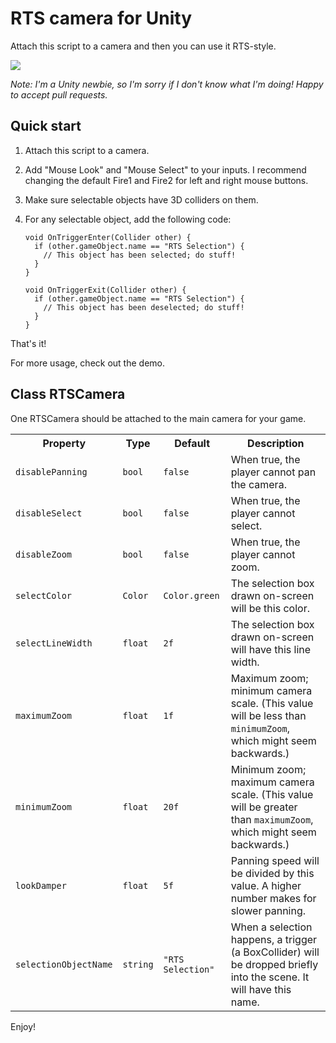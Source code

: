 RTS camera for Unity
====================

Attach this script to a camera and then you can use it RTS-style.

![](http://www-personal.umich.edu/~evanhahn/494-p2-2/demo.gif)

*Note: I'm a Unity newbie, so I'm sorry if I don't know what I'm doing! Happy to accept pull requests.*

## Quick start

1. Attach this script to a camera.
2. Add "Mouse Look" and "Mouse Select" to your inputs. I recommend changing the default Fire1 and Fire2 for left and right mouse buttons.
3. Make sure selectable objects have 3D colliders on them.
4. For any selectable object, add the following code:

   ```
   void OnTriggerEnter(Collider other) {
     if (other.gameObject.name == "RTS Selection") {
       // This object has been selected; do stuff!
     }
   }

   void OnTriggerExit(Collider other) {
     if (other.gameObject.name == "RTS Selection") {
       // This object has been deselected; do stuff!
     }
   }
   ```

That's it!

For more usage, check out the demo.

## Class RTSCamera

One RTSCamera should be attached to the main camera for your game.

<table>

<tr>
<th>Property</th>
<th>Type</th>
<th>Default</th>
<th>Description</th>
</tr>

<tr>
<td><code>disablePanning</code></td>
<td><code>bool</code></td>
<td><code>false</code></td>
<td>When true, the player cannot pan the camera.</td>
</tr>

<tr>
<td><code>disableSelect</code></td>
<td><code>bool</code></td>
<td><code>false</code></td>
<td>When true, the player cannot select.</td>
</tr>

<tr>
<td><code>disableZoom</code></td>
<td><code>bool</code></td>
<td><code>false</code></td>
<td>When true, the player cannot zoom.</td>
</tr>

<tr>
<td><code>selectColor</code></td>
<td><code>Color</code></td>
<td><code>Color.green</code></td>
<td>The selection box drawn on-screen will be this color.</td>
</tr>

<tr>
<td><code>selectLineWidth</code></td>
<td><code>float</code></td>
<td><code>2f</code></td>
<td>The selection box drawn on-screen will have this line width.</td>
</tr>

<tr>
<td><code>maximumZoom</code></td>
<td><code>float</code></td>
<td><code>1f</code></td>
<td>Maximum zoom; minimum camera scale. (This value will be less than <code>minimumZoom</code>, which might seem backwards.)</td>
</tr>

<tr>
<td><code>minimumZoom</code></td>
<td><code>float</code></td>
<td><code>20f</code></td>
<td>Minimum zoom; maximum camera scale. (This value will be greater than <code>maximumZoom</code>, which might seem backwards.)</td>
</tr>

<tr>
<td><code>lookDamper</code></td>
<td><code>float</code></td>
<td><code>5f</code></td>
<td>Panning speed will be divided by this value. A higher number makes for slower panning.</td>
</tr>

<tr>
<td><code>selectionObjectName</code></td>
<td><code>string</code></td>
<td><code>"RTS Selection"</code></td>
<td>When a selection happens, a trigger (a BoxCollider) will be dropped briefly into the scene. It will have this name.</td>
</tr>

</table>

Enjoy!

